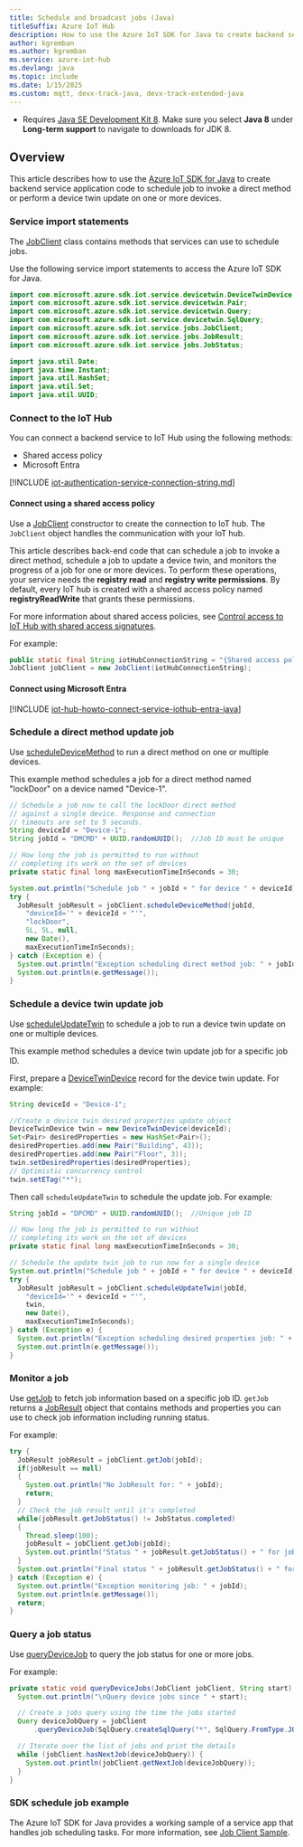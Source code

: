 ```yaml
---
title: Schedule and broadcast jobs (Java)
titleSuffix: Azure IoT Hub
description: How to use the Azure IoT SDK for Java to create backend service application code for job scheduling.
author: kgremban
ms.author: kgremban
ms.service: azure-iot-hub
ms.devlang: java
ms.topic: include
ms.date: 1/15/2025
ms.custom: mqtt, devx-track-java, devx-track-extended-java
---
```


  * Requires [Java SE Development Kit 8](/azure/developer/java/fundamentals/). Make sure you select **Java 8** under **Long-term support** to navigate to downloads for JDK 8.

## Overview

This article describes how to use the [Azure IoT SDK for Java](https://github.com/Azure/azure-iot-sdk-java) to create backend service application code to schedule job to invoke a direct method or perform a device twin update on one or more devices.

### Service import statements

The [JobClient](/java/api/com.microsoft.azure.sdk.iot.service.jobs.jobclient) class contains methods that services can use to schedule jobs.

Use the following service import statements to access the Azure IoT SDK for Java.

```java
import com.microsoft.azure.sdk.iot.service.devicetwin.DeviceTwinDevice;
import com.microsoft.azure.sdk.iot.service.devicetwin.Pair;
import com.microsoft.azure.sdk.iot.service.devicetwin.Query;
import com.microsoft.azure.sdk.iot.service.devicetwin.SqlQuery;
import com.microsoft.azure.sdk.iot.service.jobs.JobClient;
import com.microsoft.azure.sdk.iot.service.jobs.JobResult;
import com.microsoft.azure.sdk.iot.service.jobs.JobStatus;

import java.util.Date;
import java.time.Instant;
import java.util.HashSet;
import java.util.Set;
import java.util.UUID;
```

### Connect to the IoT Hub

You can connect a backend service to IoT Hub using the following methods:

* Shared access policy
* Microsoft Entra

[!INCLUDE [iot-authentication-service-connection-string.md](iot-authentication-service-connection-string.md)]

#### Connect using a shared access policy

Use a [JobClient](/java/api/com.microsoft.azure.sdk.iot.service.jobs.jobclient) constructor to create the connection to IoT hub. The `JobClient` object handles the communication with your IoT hub.

This article describes back-end code that can schedule a job to invoke a direct method, schedule a job to update a device twin, and monitors the progress of a job for one or more devices. To perform these operations, your service needs the **registry read** and **registry write permissions**. By default, every IoT hub is created with a shared access policy named **registryReadWrite** that grants these permissions.

For more information about shared access policies, see [Control access to IoT Hub with shared access signatures](/azure/iot-hub/authenticate-authorize-sas).

For example:

```java
public static final String iotHubConnectionString = "{Shared access policy connection string}";
JobClient jobClient = new JobClient(iotHubConnectionString);
```

#### Connect using Microsoft Entra

[!INCLUDE [iot-hub-howto-connect-service-iothub-entra-java](iot-hub-howto-connect-service-iothub-entra-java.md)]

### Schedule a direct method update job

Use [scheduleDeviceMethod](/java/api/com.microsoft.azure.sdk.iot.service.jobs.jobclient?#com-microsoft-azure-sdk-iot-service-jobs-jobclient-scheduledevicemethod(java-lang-string-java-lang-string-java-lang-string-java-lang-long-java-lang-long-java-lang-object-java-util-date-long)) to run a direct method on one or multiple devices.

This example method schedules a job for a direct method named "lockDoor" on a device named "Device-1".

```java
// Schedule a job now to call the lockDoor direct method
// against a single device. Response and connection
// timeouts are set to 5 seconds.
String deviceId = "Device-1";
String jobId = "DMCMD" + UUID.randomUUID();  //Job ID must be unique

// How long the job is permitted to run without
// completing its work on the set of devices
private static final long maxExecutionTimeInSeconds = 30;

System.out.println("Schedule job " + jobId + " for device " + deviceId);
try {
  JobResult jobResult = jobClient.scheduleDeviceMethod(jobId,
    "deviceId='" + deviceId + "'",
    "lockDoor",
    5L, 5L, null,
    new Date(),
    maxExecutionTimeInSeconds);
} catch (Exception e) {
  System.out.println("Exception scheduling direct method job: " + jobId);
  System.out.println(e.getMessage());
}
```

### Schedule a device twin update job

Use [scheduleUpdateTwin](/java/api/com.microsoft.azure.sdk.iot.service.jobs.jobclient?#com-microsoft-azure-sdk-iot-service-jobs-jobclient-scheduleupdatetwin(java-lang-string-java-lang-string-com-microsoft-azure-sdk-iot-service-devicetwin-devicetwindevice-java-util-date-long)) to schedule a job to run a device twin update on one or multiple devices.

This example method schedules a device twin update job for a specific job ID.

First, prepare a [DeviceTwinDevice](/java/api/com.microsoft.azure.sdk.iot.service.devicetwin.devicetwindevice) record for the device twin update. For example:

```java
String deviceId = "Device-1";

//Create a device twin desired properties update object
DeviceTwinDevice twin = new DeviceTwinDevice(deviceId);
Set<Pair> desiredProperties = new HashSet<Pair>();
desiredProperties.add(new Pair("Building", 43));
desiredProperties.add(new Pair("Floor", 3));
twin.setDesiredProperties(desiredProperties);
// Optimistic concurrency control
twin.setETag("*");
```

Then call `scheduleUpdateTwin` to schedule the update job. For example:

```java
String jobId = "DPCMD" + UUID.randomUUID();  //Unique job ID

// How long the job is permitted to run without
// completing its work on the set of devices
private static final long maxExecutionTimeInSeconds = 30;

// Schedule the update twin job to run now for a single device
System.out.println("Schedule job " + jobId + " for device " + deviceId);
try {
  JobResult jobResult = jobClient.scheduleUpdateTwin(jobId, 
    "deviceId='" + deviceId + "'",
    twin,
    new Date(),
    maxExecutionTimeInSeconds);
} catch (Exception e) {
  System.out.println("Exception scheduling desired properties job: " + jobId);
  System.out.println(e.getMessage());
}
```

### Monitor a job

Use [getJob](/java/api/com.microsoft.azure.sdk.iot.service.jobs.jobclient?#com-microsoft-azure-sdk-iot-service-jobs-jobclient-getjob(java-lang-string)) to fetch job information based on a specific job ID. `getJob` returns a [JobResult](/java/api/com.microsoft.azure.sdk.iot.service.jobs.jobresult) object that contains methods and properties you can use to check job information including running status.

For example:

```java
try {
  JobResult jobResult = jobClient.getJob(jobId);
  if(jobResult == null)
  {
    System.out.println("No JobResult for: " + jobId);
    return;
  }
  // Check the job result until it's completed
  while(jobResult.getJobStatus() != JobStatus.completed)
  {
    Thread.sleep(100);
    jobResult = jobClient.getJob(jobId);
    System.out.println("Status " + jobResult.getJobStatus() + " for job " + jobId);
  }
  System.out.println("Final status " + jobResult.getJobStatus() + " for job " + jobId);
} catch (Exception e) {
  System.out.println("Exception monitoring job: " + jobId);
  System.out.println(e.getMessage());
  return;
}
```

### Query a job status

Use [queryDeviceJob](/java/api/com.microsoft.azure.sdk.iot.service.jobs.jobclient?#com-microsoft-azure-sdk-iot-service-jobs-jobclient-querydevicejob(java-lang-string)) to query the job status for one or more jobs.

For example:

```java
private static void queryDeviceJobs(JobClient jobClient, String start) throws Exception {
  System.out.println("\nQuery device jobs since " + start);

  // Create a jobs query using the time the jobs started
  Query deviceJobQuery = jobClient
      .queryDeviceJob(SqlQuery.createSqlQuery("*", SqlQuery.FromType.JOBS, "devices.jobs.startTimeUtc > '" + start + "'", null).getQuery());

  // Iterate over the list of jobs and print the details
  while (jobClient.hasNextJob(deviceJobQuery)) {
    System.out.println(jobClient.getNextJob(deviceJobQuery));
  }
}
```

### SDK schedule job example

The Azure IoT SDK for Java provides a working sample of a service app that handles job scheduling tasks. For more information, see [Job Client Sample](https://github.com/Azure/azure-iot-service-sdk-java/blob/main/service/iot-service-samples/job-client-sample/src/main/java/samples/com/microsoft/azure/sdk/iot/JobClientSample.java).
